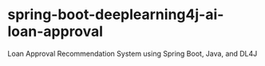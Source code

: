 # spring-boot-deeplearning4j-ai-loan-approval
Loan Approval Recommendation System using Spring Boot, Java, and DL4J
